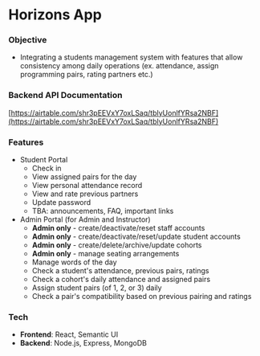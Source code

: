 # Horizons App

### Objective
 - Integrating a students management system with features that allow consistency among daily operations (ex. attendance, assign programming pairs, rating partners etc.)

### Backend API Documentation
[https://airtable.com/shr3pEEVxY7oxLSaq/tblyUonlfYRsa2NBF](https://airtable.com/shr3pEEVxY7oxLSaq/tblyUonlfYRsa2NBF)

### Features
- Student Portal
  - Check in
  - View assigned pairs for the day
  - View personal attendance record
  - View and rate previous partners
  - Update password
  - TBA: announcements, FAQ, important links
- Admin Portal (for Admin and Instructor)
  - **Admin only** - create/deactivate/reset staff accounts
  - **Admin only** - create/deactivate/reset/update student accounts
  - **Admin only** - create/delete/archive/update cohorts
  - **Admin only** - manage seating arrangements
  - Manage words of the day
  - Check a student's attendance, previous pairs, ratings
  - Check a cohort's daily attendance and assigned pairs
  - Assign student pairs (of 1, 2, or 3) daily
  - Check a pair's compatibility based on previous pairing and ratings

### Tech
- __Frontend__: React, Semantic UI
- __Backend__: Node.js, Express, MongoDB
